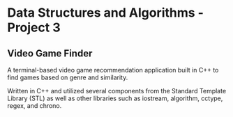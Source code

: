 # Data Structures and Algorithms - Project 3
## Video Game Finder
A terminal-based video game recommendation application built in C++ to find games based on genre and similarity.

Written in C++ and utilized several components from the Standard Template Library (STL) as well as other libraries such as iostream, algorithm, cctype, regex, and chrono.
